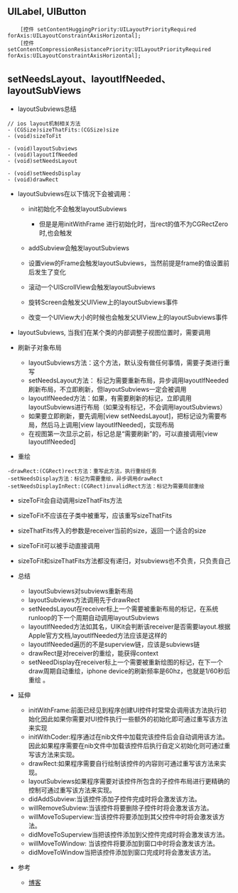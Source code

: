 ## UILabel, UIButton
```Objc
    [控件 setContentHuggingPriority:UILayoutPriorityRequired forAxis:UILayoutConstraintAxisHorizontal];
    [控件 setContentCompressionResistancePriority:UILayoutPriorityRequired forAxis:UILayoutConstraintAxisHorizontal];
```
## setNeedsLayout、layoutIfNeeded、layoutSubViews
- layoutSubviews总结
```objc
// ios layout机制相关方法
- (CGSize)sizeThatFits:(CGSize)size
- (void)sizeToFit

- (void)layoutSubviews
- (void)layoutIfNeeded
- (void)setNeedsLayout

- (void)setNeedsDisplay
- (void)drawRect
```
- layoutSubviews在以下情况下会被调用：

  - init初始化不会触发layoutSubviews
    - 但是是用initWithFrame 进行初始化时，当rect的值不为CGRectZero时,也会触发

  - addSubview会触发layoutSubviews

  - 设置view的Frame会触发layoutSubviews，当然前提是frame的值设置前后发生了变化

  - 滚动一个UIScrollView会触发layoutSubviews

  - 旋转Screen会触发父UIView上的layoutSubviews事件

  - 改变一个UIView大小的时候也会触发父UIView上的layoutSubviews事件
- layoutSubviews, 当我们在某个类的内部调整子视图位置时，需要调用
- 刷新子对象布局
    - layoutSubviews方法：这个方法，默认没有做任何事情，需要子类进行重写
    - setNeedsLayout方法： 标记为需要重新布局，异步调用layoutIfNeeded刷新布局，不立即刷新，但layoutSubviews一定会被调用
    - layoutIfNeeded方法：如果，有需要刷新的标记，立即调用layoutSubviews进行布局（如果没有标记，不会调用layoutSubviews）
    - 如果要立即刷新，要先调用[view setNeedsLayout]，把标记设为需要布局，然后马上调用[view layoutIfNeeded]，实现布局
    - 在视图第一次显示之前，标记总是“需要刷新”的，可以直接调用[view layoutIfNeeded]
- 重绘
```objc
-drawRect:(CGRect)rect方法：重写此方法，执行重绘任务
-setNeedsDisplay方法：标记为需要重绘，异步调用drawRect
-setNeedsDisplayInRect:(CGRect)invalidRect方法：标记为需要局部重绘
```
  - sizeToFit会自动调用sizeThatFits方法
  - sizeToFit不应该在子类中被重写，应该重写sizeThatFits
  - sizeThatFits传入的参数是receiver当前的size，返回一个适合的size
  - sizeToFit可以被手动直接调用
  - sizeToFit和sizeThatFits方法都没有递归，对subviews也不负责，只负责自己
- 总结
  - layoutSubviews对subviews重新布局
  - layoutSubviews方法调用先于drawRect
  - setNeedsLayout在receiver标上一个需要被重新布局的标记，在系统runloop的下一个周期自动调用layoutSubviews
  - layoutIfNeeded方法如其名，UIKit会判断该receiver是否需要layout.根据Apple官方文档,layoutIfNeeded方法应该是这样的
  - layoutIfNeeded遍历的不是superview链，应该是subviews链
  - drawRect是对receiver的重绘，能获得context
  - setNeedDisplay在receiver标上一个需要被重新绘图的标记，在下一个draw周期自动重绘，iphone device的刷新频率是60hz，也就是1/60秒后重绘 。

- 延伸
   - initWithFrame:前面已经见到程序创建UI控件时常常会调用该方法执行初始化因此如果你需要对UI控件执行一些额外的初始化即可通过重写该方法来实现
   - initWithCoder:程序通过在nib文件中加载完该控件后会自动调用该方法。因此如果程序需要在nib文件中加载该控件后执行自定义初始化则可通过重写该方法来实现。
   - drawRect:如果程序需要自行绘制该控件的内容则可通过重写该方法来实现。
   - layoutSubviews如果程序需要对该控件所包含的子控件布局进行更精确的控制可通过重写该方法来实现。
   - didAddSubview:当该控件添加子控件完成时将会激发该方法。
   - willRemoveSubview:当该控件将要删除子控件时将会激发该方法。
   - willMoveToSuperview:当该控件将要添加到其父控件中时将会激发该方法。
   - didMoveToSuperview当把该控件添加到父控件完成时将会激发该方法。
   - willMoveToWindow: 当该控件将要添加到窗口中时将会激发该方法。
   - didMoveToWindow当把该控件添加到窗口完成时将会激发该方法。
 - 参考
    - [博客](https://www.cnblogs.com/muzijie/p/7404336.html)

